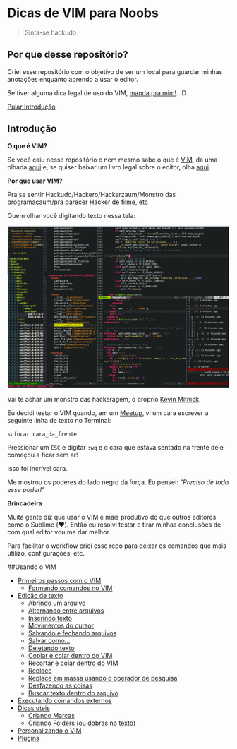 # Dicas de VIM para Noobs

> Sinta-se hackudo

## Por que desse repositório?

Criei esse repositório com o objetivo de ser um local para guardar minhas anotações enquanto aprendo a usar o editor.

Se tiver alguma dica legal de uso do VIM, [manda pra mim!](mailto:w.oliveira542@gmail.com). :D

[Pular Introdução](#usando-o-vim)

## Introdução

**O que é VIM?**

Se você caiu nesse repositório e nem mesmo sabe o que é [VIM](http://www.vim.org/), da uma olhada [aqui](http://aurelio.net/vim/vi-vim-venci.html) e, se quiser baixar um livro legal sobre o editor, olha [aqui](https://code.google.com/p/vimbook/downloads/list).

**Por que usar VIM?**

Pra se sentir Hackudo/Hackero/Hackerzaum/Monstro das programaçaum/pra parecer Hacker de filme, etc

Quem olhar você digitando texto nessa tela:

![VIM](./images/vim-hackudo.gif "Imagem do editor VIM com um arquivo aberto.")


Vai te achar um monstro das hackeragem, o próprio [Kevin Mitnick](https://en.wikipedia.org/wiki/Kevin_Mitnick "Kevin Mitnick, o Hackudo monstraum.").

Eu decidi testar o VIM quando, em um [Meetup](meetup.com/ "Site meetup.com."), vi um cara escrever a seguinte linha de texto no Terminal:

```
sufocar cara_da_frente
```

Pressionar um `ESC` e digitar `:wq` e o cara que estava sentado na frente dele começou a ficar sem ar!

Isso foi incrível cara.

Me mostrou os poderes do lado negro da força. Eu pensei: *"Preciso de todo esse poder!"*

**Brincadeira**

Muita gente diz que usar o VIM é mais produtivo do que outros editores como o Sublime (:heart:). Então eu resolvi testar e tirar minhas conclusões de com qual editor vou me dar melhor.

Para facilitar o workflow criei esse repo para deixar os comandos que mais utilizo, configurações, etc.

##Usando o VIM

- [Primeiros passos com o VIM](./chapters/initial.md "Primeiros passos com o VIM")
  - [Formando comandos no VIM](./chapters/initial.md#formando-comandos-no-vim "Formando comandos no VIM")
- [Edição de texto](./chapters/editing.md "Edição texto")
  - [Abrindo um arquivo](./chapters/editing.md#abrindo-um-arquivo "Abrindo um arquivo")
  - [Alternando entre arquivos](./chapters/editing.md#alternando-entre-arquivos "Alternando entre arquivos")
  - [Inserindo texto](./chapters/editing.md#entrando-no-modo-de-inserção "Inserindo texto")
  - [Movimentos do cursor](./chapters/editing.md#movendo-o-cursor "Movimentos do cursor")
  - [Salvando e fechando arquivos](./chapters/editing.md#salvando-ou-fechando-arquivos "Salvando e fechando arquivos")
  - [Salvar como...](./chapters/editing.md#salvar-como "Salvar como...")
  - [Deletando texto](./chapters/editing.md#comandos-para-deletar "Deletando texto")
  - [Copiar e colar dentro do VIM](./chapters/editing.md#copiar-e-colar "Copiar e colar dentro do VIM")
  - [Recortar e colar dentro do VIM](./editing.md#recortar-e-colar-comando-put "Recortar e colar dentro do VIM")
  - [Replace](./chapters/editing.md#substituir-replace "Replace")
  - [Replace em massa usando o operador de pesquisa](./editing.md#substituir-em-massa "Replace em massa usando o operador de pesquisa")
  - [Desfazendo as coisas](./editing.md#desfazendo-as-coisas "Desfazendo as coisas")
  - [Buscar texto dentro do arquivo](./chapters/editing.md#pesquisando-em-um-arquivo "Buscar texto dentro do arquivo")
- [Executando comandos externos](./chapters/external_comands.md#executando-comandos-externos "Executando comandos externos")
- [Dicas uteis](./chapters/util.md "Comandos e dicas uteis")
  - [Criando Marcas](./chapters/util.md#marcas "Criando Marcas")
  - [Criando Folders (ou dobras no texto)](./chapters/util.md#folders "Criando Folders (ou dobras no texto)")
- [Personalizando o VIM](./chapters/personalize.md "Personalizando o VIM")
- [Plugins](./chapters/plugins.md "Adicionando plugins")
